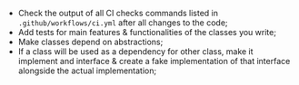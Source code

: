 - Check the output of all CI checks commands listed in `.github/workflows/ci.yml` after all changes to the code;
- Add tests for main features & functionalities of the classes you write;
- Make classes depend on abstractions;
- If a class will be used as a dependency for other class, make it implement and interface & create a fake
  implementation of that interface alongside the actual implementation;
